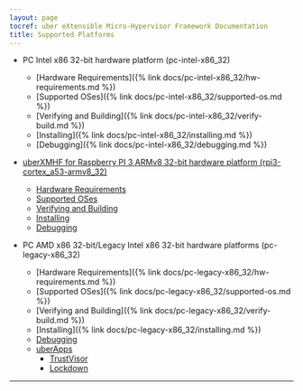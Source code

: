 ```yaml
---
layout: page
tocref: uber eXtensible Micro-Hypervisor Framework Documentation
title: Supported Platforms
---
```


* PC Intel x86 32-bit hardware platform (pc-intel-x86_32)
    * [Hardware Requirements]({% link docs/pc-intel-x86_32/hw-requirements.md %})
    * [Supported OSes]({% link docs/pc-intel-x86_32/supported-os.md %})
    * [Verifying and Building]({% link docs/pc-intel-x86_32/verify-build.md %})
    * [Installing]({% link docs/pc-intel-x86_32/installing.md %})
    * [Debugging]({% link docs/pc-intel-x86_32/debugging.md %})

* [uberXMHF for Raspberry PI 3 ARMv8 32-bit hardware 
platform (rpi3-cortex_a53-armv8_32)](#)
    * [Hardware Requirements](#)
    * [Supported OSes](#)
    * [Verifying and Building](#)
    * [Installing](#)
    * [Debugging](#)

* PC AMD x86 32-bit/Legacy Intel x86 32-bit hardware platforms (pc-legacy-x86_32)
    * [Hardware Requirements]({% link docs/pc-legacy-x86_32/hw-requirements.md %})
	* [Supported OSes]({% link docs/pc-legacy-x86_32/supported-os.md %})
	* [Verifying and Building]({% link docs/pc-legacy-x86_32/verify-build.md %})
	* [Installing]({% link docs/pc-legacy-x86_32/installing.md %})
	* [Debugging](#)
	* [uberApps](#)
		* [TrustVisor](#)
		* [Lockdown](#)

<hr>
